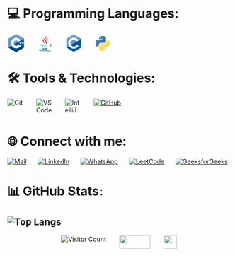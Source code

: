 # 💻 Programming Languages:
<div style="display: flex; gap: 25px;">
  <img src="https://raw.githubusercontent.com/devicons/devicon/master/icons/cplusplus/cplusplus-original.svg" alt="C++" width="40" height="40"/>
  <img src="https://raw.githubusercontent.com/devicons/devicon/master/icons/java/java-original.svg" alt="Java" width="40" height="40"/>
  <img src="https://raw.githubusercontent.com/devicons/devicon/master/icons/c/c-original.svg" alt="C" width="40" height="40"/>
  <img src="https://raw.githubusercontent.com/devicons/devicon/master/icons/python/python-original.svg" alt="Python" width="40" height="40"/>
</div>

# 🛠️ Tools & Technologies:
<div style="display: flex; gap: 25px;">
  <img src="https://www.vectorlogo.zone/logos/git-scm/git-scm-icon.svg" alt="Git" width="40" height="40"/>
  <img src="https://img.icons8.com/?size=256&id=0OQR1FYCuA9f&format=png" alt="VSCode" width="40" height="40"/>
  <img src="https://img.icons8.com/?size=256&id=61466&format=png" alt="IntelliJ" width="40" height="40"/>
  <a href="https://github.com/piyushlasane">
    <img src="https://img.icons8.com/?size=256&id=LoL4bFzqmAa0&format=png" alt="GitHub" width="40" height="40"/>
  </a>
</div>

# 🌐 Connect with me:
<div style="display: flex; gap: 25px;">
  <a href="mailto:piyushlasane@gmail.com">
    <img src="https://img.icons8.com/?size=256&id=qyRpAggnV0zH&format=png" alt="Mail" width="40" height="40"/>
  </a>
  <a href="https://linkedin.com/in/piyushlasane">
    <img src="https://img.icons8.com/?size=256&id=MR3dZdlA53te&format=png" alt="LinkedIn" width="40" height="40" />
  </a>
  <a href="https://api.whatsapp.com/send/?phone=918329641181">
    <img src="https://img.icons8.com/?size=256&id=DUEq8l5qTqBE&format=png" alt="WhatsApp" width="40" height="40" />
  </a>
  <a href="https://leetcode.com/piyush_lasane/">
    <img src="https://raw.githubusercontent.com/rahuldkjain/github-profile-readme-generator/master/src/images/icons/Social/leet-code.svg" alt="LeetCode" height="40" width="40" />
  </a>
  <a href="https://www.geeksforgeeks.org/user/piyush_lasane">
    <img src="https://raw.githubusercontent.com/rahuldkjain/github-profile-readme-generator/master/src/images/icons/Social/geeks-for-geeks.svg" alt="GeeksforGeeks" height="40" width="40" />
  </a>
</div>

# 📊 GitHub Stats:
![Top Langs](https://github-readme-stats.vercel.app/api/top-langs/?username=piyushlasane&theme=radical&hide_border=false&include_all_commits=true&count_private=true&layout=compact)
---
<div style="display: flex; justify-content: center; gap: 30px;">
  <img src="https://visitcount.itsvg.in/api?id=piyushlasane&icon=3&color=6" alt="Visitor Count" height="30"/>
  <a href="https://drive.google.com/file/d/19QzOB1ENxZbds9Dzk622DJ6ryypi5tmB/preview?usp=sharing">
    <img src="https://www.downloadclipart.net/medium/46730-resumepng-images.png" height="30" width="70" />
  </a>
  <a href="https://docs.google.com/document/d/1oDh88UyrQ6mlcip5OtN1-2-Snh-jKzZmkvKvLENIj50/export?format=pdf">
    <img src="https://img.icons8.com/?size=256w&id=IoUNlrSp54u9&format=png" height="30" width="30" gap: 30px; />
  </a>
</div>
